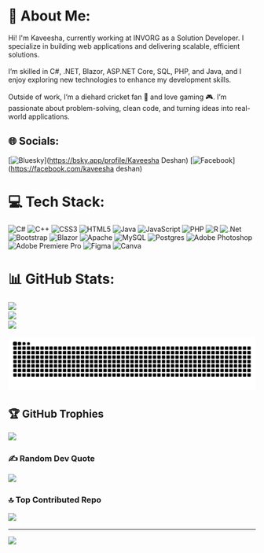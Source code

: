 # 💫 About Me:
Hi! I'm Kaveesha, currently working at INVORG as a Solution Developer. I specialize in building web applications and delivering scalable, efficient solutions.<br><br>I’m skilled in C#, .NET, Blazor, ASP.NET Core, SQL, PHP, and Java, and I enjoy exploring new technologies to enhance my development skills.<br><br>Outside of work, I’m a diehard cricket fan 🏏 and love gaming 🎮. I’m passionate about problem-solving, clean code, and turning ideas into real-world applications.


## 🌐 Socials:
[![Bluesky](https://img.shields.io/badge/bluesky-0285FF?style=for-the-badge&logo=bluesky&logoColor=%23FFFFFF)](https://bsky.app/profile/Kaveesha Deshan) [![Facebook](https://img.shields.io/badge/Facebook-%231877F2.svg?logo=Facebook&logoColor=white)](https://facebook.com/kaveesha deshan) 

# 💻 Tech Stack:
![C#](https://img.shields.io/badge/c%23-%23239120.svg?style=for-the-badge&logo=csharp&logoColor=white) ![C++](https://img.shields.io/badge/c++-%2300599C.svg?style=for-the-badge&logo=c%2B%2B&logoColor=white) ![CSS3](https://img.shields.io/badge/css3-%231572B6.svg?style=for-the-badge&logo=css3&logoColor=white) ![HTML5](https://img.shields.io/badge/html5-%23E34F26.svg?style=for-the-badge&logo=html5&logoColor=white) ![Java](https://img.shields.io/badge/java-%23ED8B00.svg?style=for-the-badge&logo=openjdk&logoColor=white) ![JavaScript](https://img.shields.io/badge/javascript-%23323330.svg?style=for-the-badge&logo=javascript&logoColor=%23F7DF1E) ![PHP](https://img.shields.io/badge/php-%23777BB4.svg?style=for-the-badge&logo=php&logoColor=white) ![R](https://img.shields.io/badge/r-%23276DC3.svg?style=for-the-badge&logo=r&logoColor=white) ![.Net](https://img.shields.io/badge/.NET-5C2D91?style=for-the-badge&logo=.net&logoColor=white) ![Bootstrap](https://img.shields.io/badge/bootstrap-%238511FA.svg?style=for-the-badge&logo=bootstrap&logoColor=white) ![Blazor](https://img.shields.io/badge/blazor-%235C2D91.svg?style=for-the-badge&logo=blazor&logoColor=white) ![Apache](https://img.shields.io/badge/apache-%23D42029.svg?style=for-the-badge&logo=apache&logoColor=white) ![MySQL](https://img.shields.io/badge/mysql-4479A1.svg?style=for-the-badge&logo=mysql&logoColor=white) ![Postgres](https://img.shields.io/badge/postgres-%23316192.svg?style=for-the-badge&logo=postgresql&logoColor=white) ![Adobe Photoshop](https://img.shields.io/badge/adobe%20photoshop-%2331A8FF.svg?style=for-the-badge&logo=adobe%20photoshop&logoColor=white) ![Adobe Premiere Pro](https://img.shields.io/badge/Adobe%20Premiere%20Pro-9999FF.svg?style=for-the-badge&logo=Adobe%20Premiere%20Pro&logoColor=white) ![Figma](https://img.shields.io/badge/figma-%23F24E1E.svg?style=for-the-badge&logo=figma&logoColor=white) ![Canva](https://img.shields.io/badge/Canva-%2300C4CC.svg?style=for-the-badge&logo=Canva&logoColor=white)
# 📊 GitHub Stats:
![](https://github-readme-stats.vercel.app/api?username=KaveeshaDeshanG&theme=dark&hide_border=true&include_all_commits=false&count_private=false)<br/>
![](https://nirzak-streak-stats.vercel.app/?user=KaveeshaDeshanG&theme=dark&hide_border=true)<br/>
![](https://github-readme-stats.vercel.app/api/top-langs/?username=KaveeshaDeshanG&theme=dark&hide_border=true&include_all_commits=false&count_private=false&layout=compact)

![snake gif](https://github.com/KaveeshaDeshanG/KaveeshaDeshanG/blob/output/github-snake-dark.svg)

## 🏆 GitHub Trophies
![](https://github-profile-trophy.vercel.app/?username=KaveeshaDeshanG&theme=radical&no-frame=true&no-bg=true&margin-w=4)

### ✍️ Random Dev Quote
![](https://quotes-github-readme.vercel.app/api?type=horizontal&theme=radical)

### 🔝 Top Contributed Repo
![](https://github-contributor-stats.vercel.app/api?username=KaveeshaDeshanG&limit=5&theme=dark&combine_all_yearly_contributions=true)

---
[![](https://visitcount.itsvg.in/api?id=KaveeshaDeshanG&icon=0&color=0)](https://visitcount.itsvg.in)

<!-- Proudly created with GPRM ( https://gprm.itsvg.in ) -->
